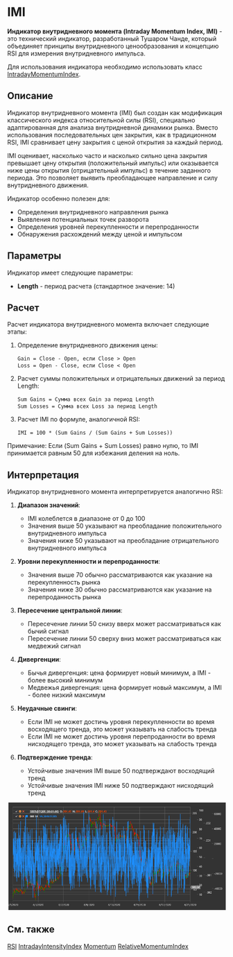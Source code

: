 # IMI

**Индикатор внутридневного момента (Intraday Momentum Index, IMI)** - это технический индикатор, разработанный Тушаром Чанде, который объединяет принципы внутридневного ценообразования и концепцию RSI для измерения внутридневного импульса.

Для использования индикатора необходимо использовать класс [IntradayMomentumIndex](xref:StockSharp.Algo.Indicators.IntradayMomentumIndex).

## Описание

Индикатор внутридневного момента (IMI) был создан как модификация классического индекса относительной силы (RSI), специально адаптированная для анализа внутридневной динамики рынка. Вместо использования последовательных цен закрытия, как в традиционном RSI, IMI сравнивает цену закрытия с ценой открытия за каждый период.

IMI оценивает, насколько часто и насколько сильно цена закрытия превышает цену открытия (положительный импульс) или оказывается ниже цены открытия (отрицательный импульс) в течение заданного периода. Это позволяет выявить преобладающее направление и силу внутридневного движения.

Индикатор особенно полезен для:
- Определения внутридневного направления рынка
- Выявления потенциальных точек разворота
- Определения уровней перекупленности и перепроданности
- Обнаружения расхождений между ценой и импульсом

## Параметры

Индикатор имеет следующие параметры:
- **Length** - период расчета (стандартное значение: 14)

## Расчет

Расчет индикатора внутридневного момента включает следующие этапы:

1. Определение внутридневного движения цены:
   ```
   Gain = Close - Open, если Close > Open
   Loss = Open - Close, если Close < Open
   ```

2. Расчет суммы положительных и отрицательных движений за период Length:
   ```
   Sum Gains = Сумма всех Gain за период Length
   Sum Losses = Сумма всех Loss за период Length
   ```

3. Расчет IMI по формуле, аналогичной RSI:
   ```
   IMI = 100 * (Sum Gains / (Sum Gains + Sum Losses))
   ```

Примечание: Если (Sum Gains + Sum Losses) равно нулю, то IMI принимается равным 50 для избежания деления на ноль.

## Интерпретация

Индикатор внутридневного момента интерпретируется аналогично RSI:

1. **Диапазон значений**:
   - IMI колеблется в диапазоне от 0 до 100
   - Значения выше 50 указывают на преобладание положительного внутридневного импульса
   - Значения ниже 50 указывают на преобладание отрицательного внутридневного импульса

2. **Уровни перекупленности и перепроданности**:
   - Значения выше 70 обычно рассматриваются как указание на перекупленность рынка
   - Значения ниже 30 обычно рассматриваются как указание на перепроданность рынка

3. **Пересечение центральной линии**:
   - Пересечение линии 50 снизу вверх может рассматриваться как бычий сигнал
   - Пересечение линии 50 сверху вниз может рассматриваться как медвежий сигнал

4. **Дивергенции**:
   - Бычья дивергенция: цена формирует новый минимум, а IMI - более высокий минимум
   - Медвежья дивергенция: цена формирует новый максимум, а IMI - более низкий максимум

5. **Неудачные свинги**:
   - Если IMI не может достичь уровня перекупленности во время восходящего тренда, это может указывать на слабость тренда
   - Если IMI не может достичь уровня перепроданности во время нисходящего тренда, это может указывать на слабость тренда

6. **Подтверждение тренда**:
   - Устойчивые значения IMI выше 50 подтверждают восходящий тренд
   - Устойчивые значения IMI ниже 50 подтверждают нисходящий тренд

![indicator_intraday_momentum_index](../../../../images/indicator_intraday_momentum_index.png)

## См. также

[RSI](rsi.md)
[IntradayIntensityIndex](intraday_intensity_index.md)
[Momentum](momentum.md)
[RelativeMomentumIndex](relative_momentum_index.md)